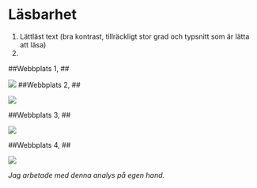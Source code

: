 Läsbarhet
===============================

1. Lättläst text (bra kontrast, tillräckligt stor grad och typsnitt som är lätta att läsa)
2. 

##Webbplats 1,  ##
[]()



[<img src="image/.png">]()
##Webbplats 2,  ##
[]()


[<img src="image/montluc.png">]()

##Webbplats 3,  ##
[]()


[<img src="image/.png">]()

##Webbplats 4,  ##
[]()


[<img src="image/.png">]()


*Jag arbetade med denna analys på egen hand.*
